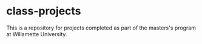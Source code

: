 # class-projects
This is a repository for projects completed as part of the masters's program at Willamette University. 
